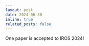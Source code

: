 ```yaml
---
layout: post
date: 2024-06-30
inline: true
related_posts: false
---
```


One paper is accepted to IROS 2024!
